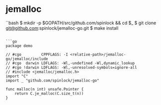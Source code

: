 # jemalloc

``bash
$ mkdir -p $GOPATH/src/github.com/spinlock && cd $_
$ git clone git@github.com:spinlock/jemalloc-go.git
$ make install
```

```go
package demo

// #cgo         CPPFLAGS: -I <relative-path>/jemalloc-go/jemalloc/include
// #cgo  darwin LDFLAGS: -Wl,-undefined -Wl,dynamic_lookup
// #cgo !darwin LDFLAGS: -Wl,-unresolved-symbols=ignore-all
// #include <jemalloc/jemalloc.h>
import "C"
import _ "github.com/spinlock/jemalloc-go"

func malloc(n int) unsafe.Pointer {
    return C.je_malloc(C.size_t(n))
}
```
